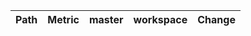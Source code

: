 | Path   | Metric   | master   | workspace   | Change   |
|--------|----------|----------|-------------|----------|

